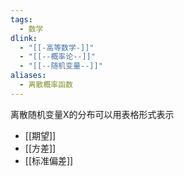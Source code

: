 ```yaml
---
tags:
  - 数学
dlink:
  - "[[-高等数学-]]"
  - "[[--概率论--]]"
  - "[[--随机变量--]]"
aliases:
  - 离散概率函数
---
```

离散随机变量X的分布可以用表格形式表示


- [[期望]]
- [[方差]]
- [[标准偏差]]
